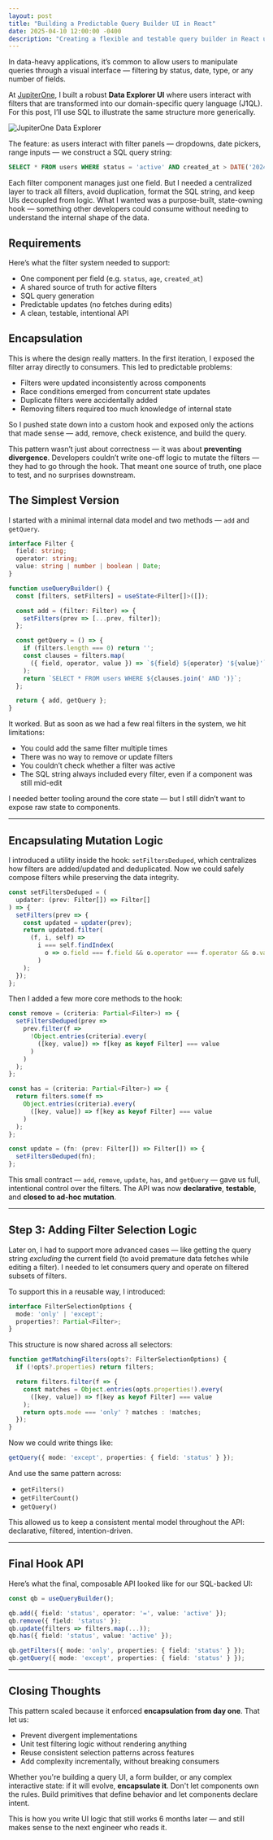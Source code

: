 ```yaml
---
layout: post
title: "Building a Predictable Query Builder UI in React"
date: 2025-04-10 12:00:00 -0400
description: "Creating a flexible and testable query builder in React using encapsulated filter logic"
---
```


In data-heavy applications, it’s common to allow users to manipulate queries through a visual interface — filtering by status, date, type, or any number of fields.

At [JupiterOne](https://www.jupiterone.com/), I built a robust **Data Explorer UI** where users interact with filters that are transformed into our domain-specific query language (J1QL). For this post, I’ll use SQL to illustrate the same structure more generically.

![JupiterOne Data Explorer](assets/img/j1-data-explorer.png)

The feature: as users interact with filter panels — dropdowns, date pickers, range inputs — we construct a SQL query string:

```sql
SELECT * FROM users WHERE status = 'active' AND created_at > DATE('2024-01-01')
```

Each filter component manages just one field. But I needed a centralized layer to track all filters, avoid duplication, format the SQL string, and keep UIs decoupled from logic. What I wanted was a purpose-built, state-owning hook — something other developers could consume without needing to understand the internal shape of the data.

## Requirements

Here’s what the filter system needed to support:
- One component per field (e.g. `status`, `age`, `created_at`)
- A shared source of truth for active filters
- SQL query generation
- Predictable updates (no fetches during edits)
- A clean, testable, intentional API

## Encapsulation

This is where the design really matters. In the first iteration, I exposed the filter array directly to consumers. This led to predictable problems:
- Filters were updated inconsistently across components
- Race conditions emerged from concurrent state updates
- Duplicate filters were accidentally added
- Removing filters required too much knowledge of internal state

So I pushed state down into a custom hook and exposed only the actions that made sense — add, remove, check existence, and build the query.

This pattern wasn’t just about correctness — it was about **preventing divergence**. Developers couldn’t write one-off logic to mutate the filters — they had to go through the hook. That meant one source of truth, one place to test, and no surprises downstream.

## The Simplest Version

I started with a minimal internal data model and two methods — `add` and `getQuery`.

```ts
interface Filter {
  field: string;
  operator: string;
  value: string | number | boolean | Date;
}

function useQueryBuilder() {
  const [filters, setFilters] = useState<Filter[]>([]);

  const add = (filter: Filter) => {
    setFilters(prev => [...prev, filter]);
  };

  const getQuery = () => {
    if (filters.length === 0) return '';
    const clauses = filters.map(
      ({ field, operator, value }) => `${field} ${operator} '${value}'`
    );
    return `SELECT * FROM users WHERE ${clauses.join(' AND ')}`;
  };

  return { add, getQuery };
}
```

It worked. But as soon as we had a few real filters in the system, we hit limitations:
- You could add the same filter multiple times
- There was no way to remove or update filters
- You couldn’t check whether a filter was active
- The SQL string always included every filter, even if a component was still mid-edit

I needed better tooling around the core state — but I still didn’t want to expose raw state to components.

---

## Encapsulating Mutation Logic

I introduced a utility inside the hook: `setFiltersDeduped`, which centralizes how filters are added/updated and deduplicated. Now we could safely compose filters while preserving the data integrity.

```ts
const setFiltersDeduped = (
  updater: (prev: Filter[]) => Filter[]
) => {
  setFilters(prev => {
    const updated = updater(prev);
    return updated.filter(
      (f, i, self) =>
        i === self.findIndex(
          o => o.field === f.field && o.operator === f.operator && o.value === f.value
        )
    );
  });
};
```

Then I added a few more core methods to the hook:

```ts
const remove = (criteria: Partial<Filter>) => {
  setFiltersDeduped(prev =>
    prev.filter(f =>
      !Object.entries(criteria).every(
        ([key, value]) => f[key as keyof Filter] === value
      )
    )
  );
};

const has = (criteria: Partial<Filter>) => {
  return filters.some(f =>
    Object.entries(criteria).every(
      ([key, value]) => f[key as keyof Filter] === value
    )
  );
};

const update = (fn: (prev: Filter[]) => Filter[]) => {
  setFiltersDeduped(fn);
};
```

This small contract — `add`, `remove`, `update`, `has`, and `getQuery` — gave us full, intentional control over the filters. The API was now **declarative**, **testable**, and **closed to ad-hoc mutation**.

---

## Step 3: Adding Filter Selection Logic

Later on, I had to support more advanced cases — like getting the query string *excluding* the current field (to avoid premature data fetches while editing a filter). I needed to let consumers query and operate on filtered subsets of filters.

To support this in a reusable way, I introduced:

```ts
interface FilterSelectionOptions {
  mode: 'only' | 'except';
  properties?: Partial<Filter>;
}
```

This structure is now shared across all selectors:

```ts
function getMatchingFilters(opts?: FilterSelectionOptions) {
  if (!opts?.properties) return filters;

  return filters.filter(f => {
    const matches = Object.entries(opts.properties!).every(
      ([key, value]) => f[key as keyof Filter] === value
    );
    return opts.mode === 'only' ? matches : !matches;
  });
}
```

Now we could write things like:

```ts
getQuery({ mode: 'except', properties: { field: 'status' } });
```

And use the same pattern across:
- `getFilters()`
- `getFilterCount()`
- `getQuery()`

This allowed us to keep a consistent mental model throughout the API: declarative, filtered, intention-driven.

---

## Final Hook API

Here’s what the final, composable API looked like for our SQL-backed UI:

```ts
const qb = useQueryBuilder();

qb.add({ field: 'status', operator: '=', value: 'active' });
qb.remove({ field: 'status' });
qb.update(filters => filters.map(...));
qb.has({ field: 'status', value: 'active' });

qb.getFilters({ mode: 'only', properties: { field: 'status' } });
qb.getQuery({ mode: 'except', properties: { field: 'status' } });
```

---

## Closing Thoughts

This pattern scaled because it enforced **encapsulation from day one**. That let us:
- Prevent divergent implementations
- Unit test filtering logic without rendering anything
- Reuse consistent selection patterns across features
- Add complexity incrementally, without breaking consumers

Whether you're building a query UI, a form builder, or any complex interactive state: if it will evolve, **encapsulate it**. Don't let components own the rules. Build primitives that define behavior and let components declare intent.

This is how you write UI logic that still works 6 months later — and still makes sense to the next engineer who reads it.
